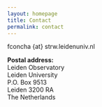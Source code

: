 ```yaml
---
layout: homepage
title: Contact
permalink: contact
---
```


fconcha {at} strw.leidenuniv.nl

**Postal address:**  
Leiden Observatory  
Leiden University  
P.O. Box 9513  
Leiden 3200 RA  
The Netherlands  
